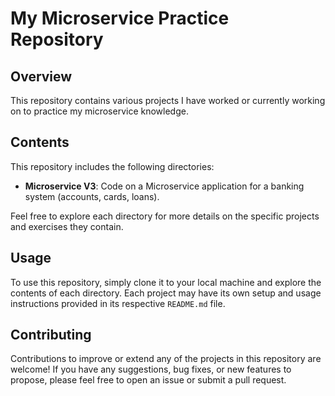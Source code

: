 # My Microservice Practice Repository

## Overview
This repository contains various projects I have worked or currently working on to practice my microservice knowledge.

## Contents

This repository includes the following directories:

- **Microservice V3**: Code on a Microservice application for a banking system (accounts, cards, loans).

Feel free to explore each directory for more details on the specific projects and exercises they contain.

## Usage

To use this repository, simply clone it to your local machine and explore the contents of each directory. Each project may have its own setup and usage instructions provided in its respective `README.md` file.

## Contributing

Contributions to improve or extend any of the projects in this repository are welcome! If you have any suggestions, bug fixes, or new features to propose, please feel free to open an issue or submit a pull request.